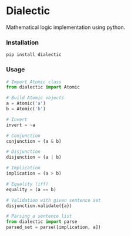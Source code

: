 # Dialectic

Mathematical logic implementation using python.

### Installation

```
pip install dialectic
```

### Usage

```python
# Import Atomic class
from dialectic import Atomic

# Build Atomic objects
a = Atomic('a')
b = Atomic('b')

# Invert
invert = ~a

# Conjunction
conjunction = (a & b)

# Disjunction
disjunction = (a | b)

# Implication
implication = (a > b)

# Equality (iff)
equality = (a == b)

# Validation with given sentence set
disjunction.validate({a})

# Parsing a sentence list
from dialectic import parse
parsed_set = parse([implication, a])
```